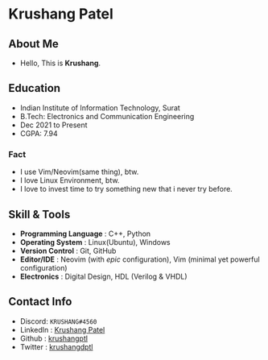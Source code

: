 # Krushang Patel

## About Me

- Hello, This is **Krushang**.

## Education

- Indian Institute of Information Technology, Surat
- B.Tech: Electronics and Communication Engineering
- Dec 2021 to Present
- CGPA: 7.94

### Fact

- I use Vim/Neovim(same thing), btw.
- I love Linux Environment, btw.
- I love to invest time to try something new that i never try before.

## Skill & Tools

- **Programming Language** : C++, Python
- **Operating System** : Linux(Ubuntu), Windows
- **Version Control** : Git, GitHub
- **Editor/IDE** : Neovim (with _epic_ configuration), Vim (minimal yet powerful configuration)
- **Electronics** : Digital Design, HDL (Verilog & VHDL)

## Contact Info

- Discord: `KRUSHANG#4560`
- LinkedIn : [Krushang Patel](https://linkedin.com/in/krushang-patel-099668233)
- Github : [krushangptl](https://github.com/krushangptl)
- Twitter : [krushangdptl](https://x.com/krushangdptl)
